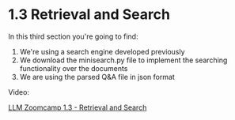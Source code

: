 # 1.3 Retrieval and Search

In this third section you're going to find:

1. We're using a search engine developed previously
2. We download the minisearch.py file to implement the searching functionality over the documents
2. We are using the parsed Q&A file in json format


Video: 

[LLM Zoomcamp 1.3 - Retrieval and Search](https://www.youtube.com/watch?v=olvem333Bqo&list=PL3MmuxUbc_hIB4fSqLy_0AfTjVLpgjV3R&index=3)